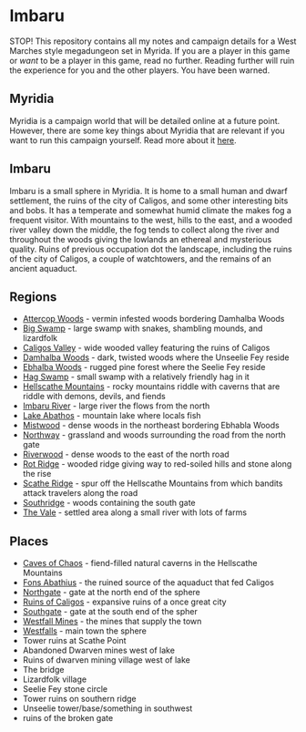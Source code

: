 # Imbaru

STOP! This repository contains all my notes and campaign details for a West Marches style megadungeon set in Myrida. If you are a player in this game or *want* to be a player in this game, read no further. Reading further will ruin the experience for you and the other players. You have been warned.

## Myridia

Myridia is a campaign world that will be detailed online at a future point. However, there are some key things about Myridia that are relevant if you want to run this campaign yourself. Read more about it [here](myridia.md).

## Imbaru

Imbaru is a small sphere in Myridia. It is home to a small human and dwarf settlement, the ruins of the city of Caligos, and some other interesting bits and bobs. It has a temperate and somewhat humid climate the makes fog a frequent visitor. With mountains to the west, hills to the east, and a wooded river valley down the middle, the fog tends to collect along the river and throughout the woods giving the lowlands an ethereal and mysterious quality. Ruins of previous occupation dot the landscape, including the ruins of the city of Caligos, a couple of watchtowers, and the remains of an ancient aquaduct.

## Regions

  - [Attercop Woods](regions/attercop-woods.md) - vermin infested woods
    bordering Damhalba Woods
  - [Big Swamp](regions/big-swamp.md) - large swamp with snakes, shambling
    mounds, and lizardfolk
  - [Caligos Valley](regions/caligos-valley.md) - wide wooded valley featuring
    the ruins of Caligos
  - [Damhalba Woods](regions/damhalba-woods.md) - dark, twisted woods where the
    Unseelie Fey reside
  - [Ebhalba Woods](regions/ebhalba-woods.md) - rugged pine forest where the
    Seelie Fey reside
  - [Hag Swamp](regions/hag-swamp.md) - small swamp with a relatively friendly
    hag in it
  - [Hellscathe Mountains](regions/hellscathe-mountains.md) - rocky mountains
    riddle with caverns that are riddle with demons, devils, and fiends
  - [Imbaru River](regions/imbaru-river.md) - large river the flows from the
    north
  - [Lake Abathos](regions/lake-abathos.md) - mountain lake where locals fish
  - [Mistwood](regions/mistwood.md) - dense woods in the northeast bordering
    Ebhabla Woods
  - [Northway](regions/northway.md) - grassland and woods surrounding the road
    from the north gate
  - [Riverwood](regions/riverwood.md) - dense woods to the east of the north
    road
  - [Rot Ridge](regions/rot-ridge.md) - wooded ridge giving way to red-soiled
    hills and stone along the rise
  - [Scathe Ridge](regions/scathe-ridge.md) - spur off the Hellscathe Mountains
    from which bandits attack travelers along the road
  - [Southridge](regions/southridge.md) - woods containing the south gate
  - [The Vale](regions/the-vale.md) - settled area along a small river with
    lots of farms

## Places

  - [Caves of Chaos](places/caves-of-chaos.md) - fiend-filled natural caverns
    in the Hellscathe Mountains
  - [Fons Abathius](places/fons-abathius.md) - the ruined source of the
    aquaduct that fed Caligos
  - [Northgate](places/northgate.md) - gate at the north end of the sphere
  - [Ruins of Caligos](places/ruins-of-caligos.md) - expansive ruins of a once
    great city
  - [Southgate](places/southgate.md) - gate at the south end of the spher
  - [Westfall Mines](places/westfall-mines.md) - the mines that supply the town
  - [Westfalls](places/westfalls.md) - main town the sphere
  - Tower ruins at Scathe Point
  - Abandoned Dwarven mines west of lake
  - Ruins of dwarven mining village west of lake
  - The bridge
  - Lizardfolk village
  - Seelie Fey stone circle
  - Tower ruins on southern ridge
  - Unseelie tower/base/something in southwest
  - ruins of the broken gate
